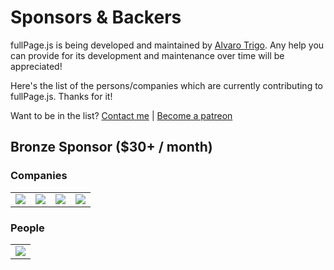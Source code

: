 # Sponsors & Backers

fullPage.js is being developed and maintained by [Alvaro Trigo](https://twitter.com/imac2).
Any help you can provide for its development and maintenance over time will be appreciated!

Here's the list of the persons/companies which are currently contributing to fullPage.js.
Thanks for it!

Want to be in the list? [Contact me](https://alvarotrigo.com/#contact) | [Become a patreon](https://www.patreon.com/fullpagejs)

## Bronze Sponsor ($30+ / month)

### Companies
<!-- bronce start-->
<table>
  <tbody>
    <tr>
      <td align="center" valign="center">
        <a href="https://www.stackpath.com/" target="_blank" rel="nofollow">
          <img src="http://wallpapers-for-ipad.com/fullpage/imgs3/logos/stackpath3.png">
        </a>
      </td>
      <td align="center" valign="middle">
        <a href="http://www.browserstack.com/" target="_blank" rel="nofollow">
          <img src="http://wallpapers-for-ipad.com/fullpage/imgs3/logos/browserstack3.png">
        </a>
      </td>
      <td align="center" valign="middle">
        <a href="https://codepen.com" target="_blank" rel="nofollow">
          <img src="http://wallpapers-for-ipad.com/fullpage/imgs3/logos/codepen3.png">
        </a>
      </td>
      <td align="center" valign="middle">
        <a href="https://www.codefirst.co.uk" target="_blank">
          <img src="http://wallpapers-for-ipad.com/fullpage/imgs3/logos/codefirst2.png">
        </a>
      </td>
    </tr>
  </tbody>
</table>
<!-- bronce end-->

### People
<table>
    <tbody>
      <tr>
        <td align="center" valign="middle">
          <a href="https://github.com/donsalvadori" target="_blank" rel="nofollow">
            <img src="http://wallpapers-for-ipad.com/fullpage/imgs3/avatars/donsalvadori.jpg">
          </a>
        </td>
      </tr>
    </tbody>
  </table>
